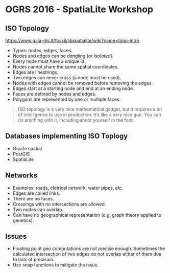 # OGRS 2016 - SpatiaLite Workshop

## ISO Topology

https://www.gaia-gis.it/fossil/libspatialite/wiki?name=topo-intro

* Types: nodes, edges, faces.
* Nodes and edges can be *dangling* (or *isolated*).
* Every node must have a unique id.
* Nodes cannot share the same spatial coordinates.
* Edges are linestrings.
* Two edges can never cross (a node must be used).
* Nodes with edges cannot be removed before removing the edges.
* Edges start at a starting node and end at an ending node.
* Faces are defined by nodes and edges.
* Polygons are represented by one or multiple faces.

> ISO topology is a very nice mathematical gadget, but it requires a lot of intelligence to use in production. It’s like a very nice gun. You can do anything with it, including shoot yourself in the foot.

## Databases implementing ISO Toplogy

* Oracle spatial
* PostGIS
* SpatiaLite

## Networks

* Examples: roads, eletrical network, water pipes, etc.
* Edges are called links.
* There are no faces.
* Crossings with no intersections are allowed.
* Two nodes can overlap.
* Can have no geographical representation (e.g. graph theory applied to genetics).

## Issues

* Floating point geo computations are not precise enough.
  Sometimes the calculated intersection of two edges do not overlap either of them due to lack of precision.
* Use snap functions to mitigate the issue.
